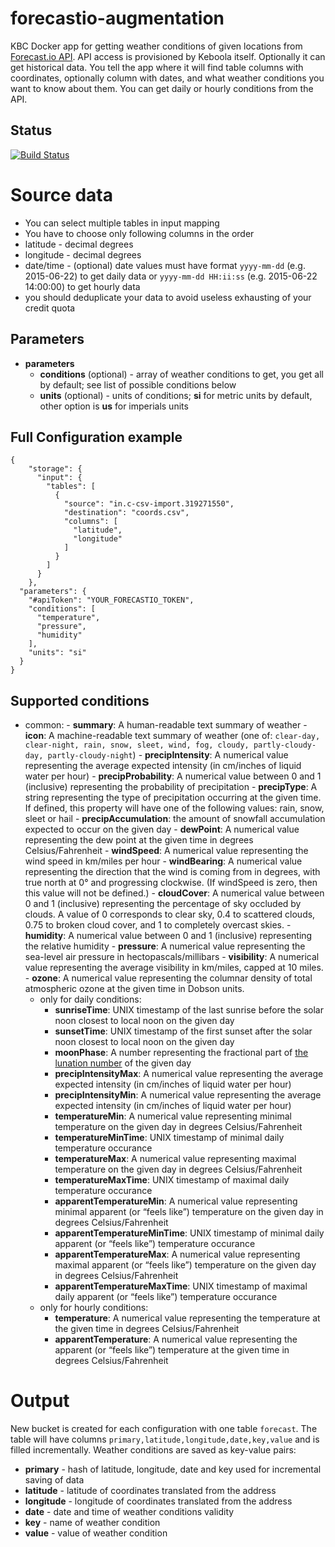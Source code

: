 forecastio-augmentation
================

KBC Docker app for getting weather conditions of given locations from 
[Forecast.io API](https://developer.forecast.io/docs/v2). API access
is provisioned by Keboola itself. Optionally it can get historical data. 
You tell the app where it will find table columns with coordinates, 
optionally column with dates, and what weather conditions you want to 
know about them. 
You can get daily or hourly conditions from the API.

## Status

[![Build Status](https://travis-ci.org/keboola/forecastio-augmentation.svg)](https://travis-ci.org/keboola/forecastio-augmentation) 

# Source data

- You can select multiple tables in input mapping
- You have to choose only following columns in the order
 - latitude -  decimal degrees
 - longitude -  decimal degrees
 - date/time -  (optional) date values must have format `yyyy-mm-dd` (e.g. 2015-06-22) to get daily data or `yyyy-mm-dd HH:ii:ss` (e.g. 2015-06-22 14:00:00) to get hourly data
- you should deduplicate your data to avoid useless exhausting of your credit quota

## Parameters

- **parameters**
    - **conditions** (optional) - array of weather conditions to get, you get all by default; see list of possible conditions below
    - **units** (optional) - units of conditions; **si** for metric units by default, other option is **us** for imperials units 
  
## Full Configuration example
```
{
    "storage": {
      "input": {
        "tables": [
          {
            "source": "in.c-csv-import.319271550",
            "destination": "coords.csv",
            "columns": [
              "latitude",
              "longitude"
            ]
          }
        ]
      }
    },
  "parameters": {
    "#apiToken": "YOUR_FORECASTIO_TOKEN",
    "conditions": [
      "temperature",
      "pressure",
      "humidity"
    ],
    "units": "si"
  }
}
```

## Supported conditions

- common:
      - **summary**: A human-readable text summary of weather
      - **icon**: A machine-readable text summary of weather (one of: `clear-day, clear-night, rain, snow, sleet, wind, fog, cloudy, partly-cloudy-day, partly-cloudy-night`)
      - **precipIntensity**: A numerical value representing the average expected intensity (in cm/inches of liquid water per hour)
      - **precipProbability**: A numerical value between 0 and 1 (inclusive) representing the probability of precipitation
      - **precipType**: A string representing the type of precipitation occurring at the given time. If defined, this property will have one of the following values: rain, snow, sleet or hail
      - **precipAccumulation**: the amount of snowfall accumulation expected to occur on the given day
      - **dewPoint**: A numerical value representing the dew point at the given time in degrees Celsius/Fahrenheit
      - **windSpeed**: A numerical value representing the wind speed in km/miles per hour
      - **windBearing**: A numerical value representing the direction that the wind is coming from in degrees, with true north at 0° and progressing clockwise. (If windSpeed is zero, then this value will not be defined.)
      - **cloudCover**: A numerical value between 0 and 1 (inclusive) representing the percentage of sky occluded by clouds. A value of 0 corresponds to clear sky, 0.4 to scattered clouds, 0.75 to broken cloud cover, and 1 to completely overcast skies.
      - **humidity**: A numerical value between 0 and 1 (inclusive) representing the relative humidity
      - **pressure**: A numerical value representing the sea-level air pressure in hectopascals/millibars
      - **visibility**: A numerical value representing the average visibility in km/miles, capped at 10 miles.
      - **ozone**: A numerical value representing the columnar density of total atmospheric ozone at the given time in Dobson units.
  - only for daily conditions:
      - **sunriseTime**: UNIX timestamp of the last sunrise before the solar noon closest to local noon on the given day
      - **sunsetTime**: UNIX timestamp of the first sunset after the solar noon closest to local noon on the given day
      - **moonPhase**: A number representing the fractional part of [the lunation number](https://en.wikipedia.org/wiki/Lunation_Number) of the given day
      - **precipIntensityMax**: A numerical value representing the average expected intensity (in cm/inches of liquid water per hour)
      - **precipIntensityMin**: A numerical value representing the average expected intensity (in cm/inches of liquid water per hour)
      - **temperatureMin**: A numerical value representing minimal temperature on the given day in degrees Celsius/Fahrenheit
      - **temperatureMinTime**: UNIX timestamp of minimal daily temperature occurance
      - **temperatureMax**: A numerical value representing maximal temperature on the given day in degrees Celsius/Fahrenheit
      - **temperatureMaxTime**: UNIX timestamp of maximal daily temperature occurance
      - **apparentTemperatureMin**: A numerical value representing minimal apparent (or “feels like”) temperature on the given day in degrees Celsius/Fahrenheit
      - **apparentTemperatureMinTime**: UNIX timestamp of minimal daily apparent (or “feels like”) temperature occurance
      - **apparentTemperatureMax**: A numerical value representing maximal apparent (or “feels like”) temperature on the given day in degrees Celsius/Fahrenheit
      - **apparentTemperatureMaxTime**: UNIX timestamp of maximal daily apparent (or “feels like”) temperature occurance
  - only for hourly conditions:
      - **temperature**: A numerical value representing the temperature at the given time in degrees Celsius/Fahrenheit
      - **apparentTemperature**: A numerical value representing the apparent (or “feels like”) temperature at the given time in degrees Celsius/Fahrenheit
      
# Output
New bucket is created for each configuration with one table `forecast`. The table will have columns 
`primary,latitude,longitude,date,key,value` and is filled incrementally. Weather conditions are saved as key-value pairs: 

- **primary** - hash of latitude, longitude, date and key used for incremental saving of data
- **latitude** - latitude of coordinates translated from the address
- **longitude** - longitude of coordinates translated from the address
- **date** - date and time of weather conditions validity
- **key** - name of weather condition
- **value** - value of weather condition
